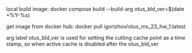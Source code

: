 local build image:  docker compose build  --build-arg otus_bld_ver=$(date +%Y-%s)

get image from docker hub: docker pull igorizhov/otus_ms_23_hw_1:latest

arg label otus_bld_ver is used for setting the cutting cache point as a time stamp, so when active cache is disabled after the otus_bld_ver  

